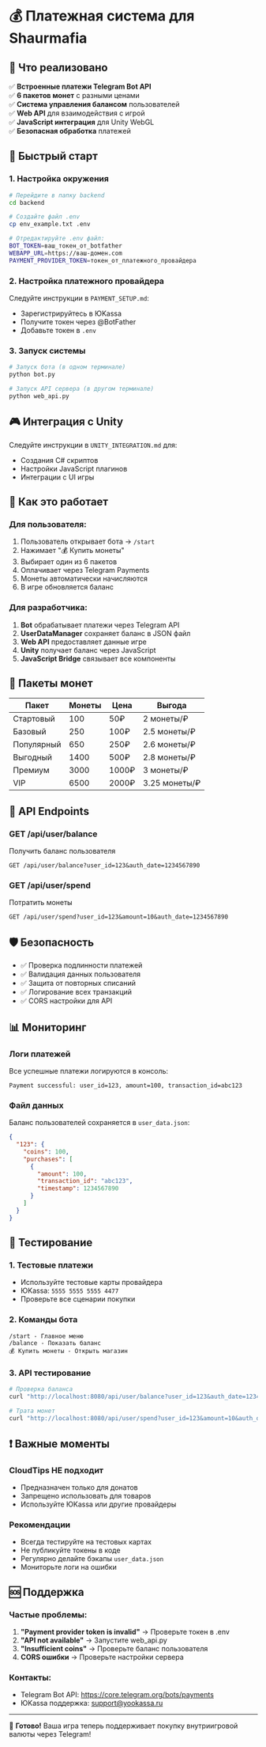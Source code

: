 # 💰 Платежная система для Shaurmafia

## 🎯 Что реализовано

✅ **Встроенные платежи Telegram Bot API**  
✅ **6 пакетов монет** с разными ценами  
✅ **Система управления балансом** пользователей  
✅ **Web API** для взаимодействия с игрой  
✅ **JavaScript интеграция** для Unity WebGL  
✅ **Безопасная обработка** платежей  

## 🚀 Быстрый старт

### 1. Настройка окружения

```bash
# Перейдите в папку backend
cd backend

# Создайте файл .env
cp env_example.txt .env

# Отредактируйте .env файл:
BOT_TOKEN=ваш_токен_от_botfather
WEBAPP_URL=https://ваш-домен.com
PAYMENT_PROVIDER_TOKEN=токен_от_платежного_провайдера
```

### 2. Настройка платежного провайдера

Следуйте инструкции в `PAYMENT_SETUP.md`:
- Зарегистрируйтесь в ЮKassa
- Получите токен через @BotFather
- Добавьте токен в `.env`

### 3. Запуск системы

```bash
# Запуск бота (в одном терминале)
python bot.py

# Запуск API сервера (в другом терминале)
python web_api.py
```

## 🎮 Интеграция с Unity

Следуйте инструкции в `UNITY_INTEGRATION.md` для:
- Создания C# скриптов
- Настройки JavaScript плагинов
- Интеграции с UI игры

## 📱 Как это работает

### Для пользователя:
1. Пользователь открывает бота → `/start`
2. Нажимает "💰 Купить монеты"
3. Выбирает один из 6 пакетов
4. Оплачивает через Telegram Payments
5. Монеты автоматически начисляются
6. В игре обновляется баланс

### Для разработчика:
1. **Bot** обрабатывает платежи через Telegram API
2. **UserDataManager** сохраняет баланс в JSON файл
3. **Web API** предоставляет данные игре
4. **Unity** получает баланс через JavaScript
5. **JavaScript Bridge** связывает все компоненты

## 💎 Пакеты монет

| Пакет | Монеты | Цена | Выгода |
|-------|--------|------|--------|
| Стартовый | 100 | 50₽ | 2 монеты/₽ |
| Базовый | 250 | 100₽ | 2.5 монеты/₽ |
| Популярный | 650 | 250₽ | 2.6 монеты/₽ |
| Выгодный | 1400 | 500₽ | 2.8 монеты/₽ |
| Премиум | 3000 | 1000₽ | 3 монеты/₽ |
| VIP | 6500 | 2000₽ | 3.25 монеты/₽ |

## 🔧 API Endpoints

### GET /api/user/balance
Получить баланс пользователя
```
GET /api/user/balance?user_id=123&auth_date=1234567890
```

### GET /api/user/spend
Потратить монеты
```
GET /api/user/spend?user_id=123&amount=10&auth_date=1234567890
```

## 🛡️ Безопасность

- ✅ Проверка подлинности платежей
- ✅ Валидация данных пользователя
- ✅ Защита от повторных списаний
- ✅ Логирование всех транзакций
- ✅ CORS настройки для API

## 📊 Мониторинг

### Логи платежей
Все успешные платежи логируются в консоль:
```
Payment successful: user_id=123, amount=100, transaction_id=abc123
```

### Файл данных
Баланс пользователей сохраняется в `user_data.json`:
```json
{
  "123": {
    "coins": 100,
    "purchases": [
      {
        "amount": 100,
        "transaction_id": "abc123",
        "timestamp": 1234567890
      }
    ]
  }
}
```

## 🧪 Тестирование

### 1. Тестовые платежи
- Используйте тестовые карты провайдера
- ЮKassa: `5555 5555 5555 4477`
- Проверьте все сценарии покупки

### 2. Команды бота
```
/start - Главное меню
/balance - Показать баланс
💰 Купить монеты - Открыть магазин
```

### 3. API тестирование
```bash
# Проверка баланса
curl "http://localhost:8080/api/user/balance?user_id=123&auth_date=1234567890"

# Трата монет
curl "http://localhost:8080/api/user/spend?user_id=123&amount=10&auth_date=1234567890"
```

## ❗ Важные моменты

### CloudTips НЕ подходит
- Предназначен только для донатов
- Запрещено использовать для товаров
- Используйте ЮKassa или другие провайдеры

### Рекомендации
- Всегда тестируйте на тестовых картах
- Не публикуйте токены в коде
- Регулярно делайте бэкапы `user_data.json`
- Мониторьте логи на ошибки

## 🆘 Поддержка

### Частые проблемы:
1. **"Payment provider token is invalid"** → Проверьте токен в .env
2. **"API not available"** → Запустите web_api.py
3. **"Insufficient coins"** → Проверьте баланс пользователя
4. **CORS ошибки** → Проверьте настройки сервера

### Контакты:
- Telegram Bot API: https://core.telegram.org/bots/payments
- ЮKassa поддержка: support@yookassa.ru

---

🎉 **Готово!** Ваша игра теперь поддерживает покупку внутриигровой валюты через Telegram!
